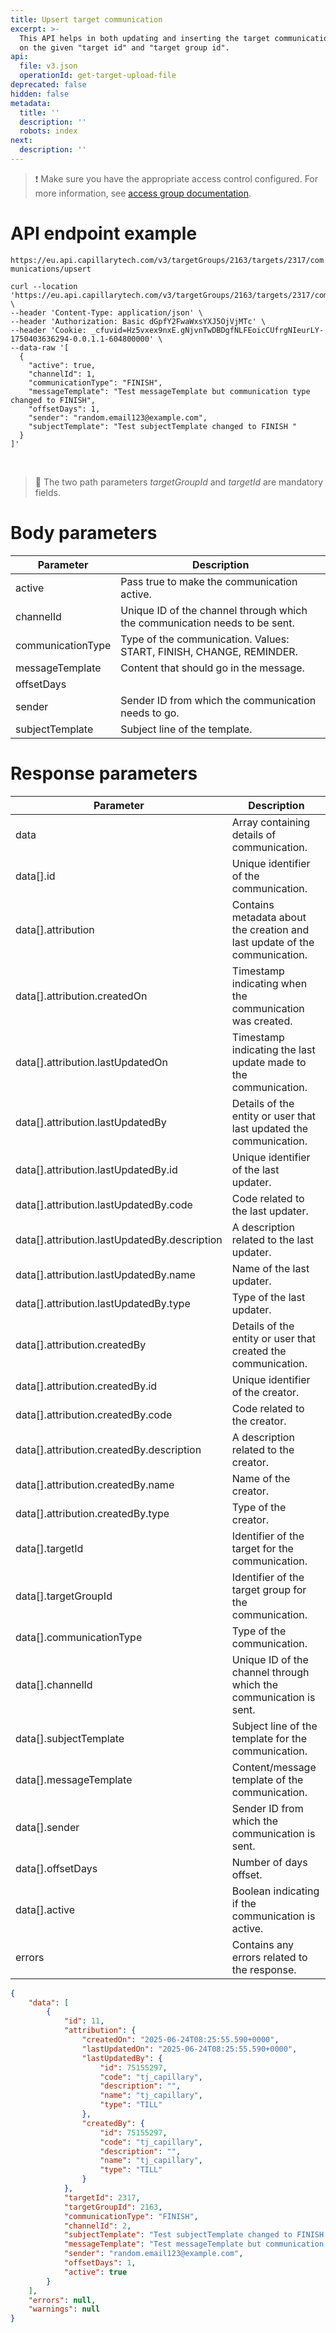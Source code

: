 ```yaml
---
title: Upsert target communication
excerpt: >-
  This API helps in both updating and inserting the target communication based
  on the given "target id" and "target group id".
api:
  file: v3.json
  operationId: get-target-upload-file
deprecated: false
hidden: false
metadata:
  title: ''
  description: ''
  robots: index
next:
  description: ''
---
```

> ❗️ Make sure you have the appropriate access control configured. For more information, see [access group documentation](https://docs.capillarytech.com/docs/access-group).

# API endpoint example

`https://eu.api.capillarytech.com/v3/targetGroups/2163/targets/2317/communications/upsert`

```curl
curl --location 'https://eu.api.capillarytech.com/v3/targetGroups/2163/targets/2317/communications/upsert' \
--header 'Content-Type: application/json' \
--header 'Authorization: Basic dGpfY2FwaWxsYXJ5OjVjMTc' \
--header 'Cookie: _cfuvid=Hz5vxex9nxE.gNjvnTwDBDgfNLFEoicCUfrgNIeurLY-1750403636294-0.0.1.1-604800000' \
--data-raw '[
  {
    "active": true,
    "channelId": 1,
    "communicationType": "FINISH",
    "messageTemplate": "Test messageTemplate but communication type changed to FINISH",
    "offsetDays": 1,
    "sender": "random.email123@example.com",
    "subjectTemplate": "Test subjectTemplate changed to FINISH "
  }
]' 
```

<br />

> 📘 The two path parameters *targetGroupId* and *targetId* are mandatory fields.

# Body parameters

| Parameter         | Description                                                                |
| ----------------- | -------------------------------------------------------------------------- |
| active            | Pass true to make the communication active.                                |
| channelId         | Unique ID of the channel through which the communication needs to be sent. |
| communicationType | Type of the communication. Values: START, FINISH, CHANGE, REMINDER.        |
| messageTemplate   | Content that should go in the message.                                     |
| offsetDays        |                                                                            |
| sender            | Sender ID from which the communication needs to go.                        |
| subjectTemplate   | Subject line of the template.                                              |

# Response parameters

| Parameter                                     | Description                                                                |
| --------------------------------------------- | -------------------------------------------------------------------------- |
| data                                          | Array containing details of communication.                                 |
| data\[].id                                    | Unique identifier of the communication.                                    |
| data\[].attribution                           | Contains metadata about the creation and last update of the communication. |
| data\[].attribution.createdOn                 | Timestamp indicating when the communication was created.                   |
| data\[].attribution.lastUpdatedOn             | Timestamp indicating the last update made to the communication.            |
| data\[].attribution.lastUpdatedBy             | Details of the entity or user that last updated the communication.         |
| data\[].attribution.lastUpdatedBy.id          | Unique identifier of the last updater.                                     |
| data\[].attribution.lastUpdatedBy.code        | Code related to the last updater.                                          |
| data\[].attribution.lastUpdatedBy.description | A description related to the last updater.                                 |
| data\[].attribution.lastUpdatedBy.name        | Name of the last updater.                                                  |
| data\[].attribution.lastUpdatedBy.type        | Type of the last updater.                                                  |
| data\[].attribution.createdBy                 | Details of the entity or user that created the communication.              |
| data\[].attribution.createdBy.id              | Unique identifier of the creator.                                          |
| data\[].attribution.createdBy.code            | Code related to the creator.                                               |
| data\[].attribution.createdBy.description     | A description related to the creator.                                      |
| data\[].attribution.createdBy.name            | Name of the creator.                                                       |
| data\[].attribution.createdBy.type            | Type of the creator.                                                       |
| data\[].targetId                              | Identifier of the target for the communication.                            |
| data\[].targetGroupId                         | Identifier of the target group for the communication.                      |
| data\[].communicationType                     | Type of the communication.                                                 |
| data\[].channelId                             | Unique ID of the channel through which the communication is sent.          |
| data\[].subjectTemplate                       | Subject line of the template for the communication.                        |
| data\[].messageTemplate                       | Content/message template of the communication.                             |
| data\[].sender                                | Sender ID from which the communication is sent.                            |
| data\[].offsetDays                            | Number of days offset.                                                     |
| data\[].active                                | Boolean indicating if the communication is active.                         |
| errors                                        | Contains any errors related to the response.                               |

```json Response
{
    "data": [
        {
            "id": 11,
            "attribution": {
                "createdOn": "2025-06-24T08:25:55.590+0000",
                "lastUpdatedOn": "2025-06-24T08:25:55.590+0000",
                "lastUpdatedBy": {
                    "id": 75155297,
                    "code": "tj_capillary",
                    "description": "",
                    "name": "tj_capillary",
                    "type": "TILL"
                },
                "createdBy": {
                    "id": 75155297,
                    "code": "tj_capillary",
                    "description": "",
                    "name": "tj_capillary",
                    "type": "TILL"
                }
            },
            "targetId": 2317,
            "targetGroupId": 2163,
            "communicationType": "FINISH",
            "channelId": 2,
            "subjectTemplate": "Test subjectTemplate changed to FINISH ",
            "messageTemplate": "Test messageTemplate but communication type changed to FINISH",
            "sender": "random.email123@example.com",
            "offsetDays": 1,
            "active": true
        }
    ],
    "errors": null,
    "warnings": null
}
```